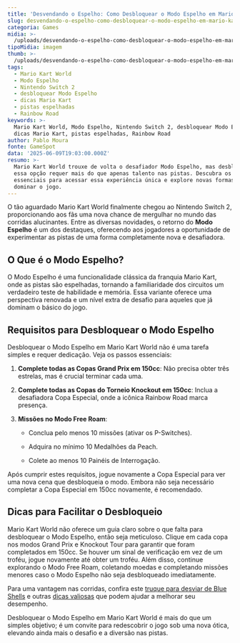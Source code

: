```yaml
---
title: 'Desvendando o Espelho: Como Desbloquear o Modo Espelho em Mario Kart World'
slug: desvendando-o-espelho-como-desbloquear-o-modo-espelho-em-mario-kart-world
categoria: Games
midia: >-
  /uploads/desvendando-o-espelho-como-desbloquear-o-modo-espelho-em-mario-kart-world-thumb.jpg
tipoMidia: imagem
thumb: >-
  /uploads/desvendando-o-espelho-como-desbloquear-o-modo-espelho-em-mario-kart-world-thumb.jpg
tags:
  - Mario Kart World
  - Modo Espelho
  - Nintendo Switch 2
  - desbloquear Modo Espelho
  - dicas Mario Kart
  - pistas espelhadas
  - Rainbow Road
keywords: >-
  Mario Kart World, Modo Espelho, Nintendo Switch 2, desbloquear Modo Espelho,
  dicas Mario Kart, pistas espelhadas, Rainbow Road
author: Pablo Moura
fonte: GameSpot
data: '2025-06-09T19:03:00.000Z'
resumo: >-
  Mario Kart World trouxe de volta o desafiador Modo Espelho, mas desbloquear
  essa opção requer mais do que apenas talento nas pistas. Descubra os passos
  essenciais para acessar essa experiência única e explore novas formas de
  dominar o jogo.
---
```


O tão aguardado Mario Kart World finalmente chegou ao Nintendo Switch 2, proporcionando aos fãs uma nova chance de mergulhar no mundo das corridas alucinantes. Entre as diversas novidades, o retorno do **Modo Espelho** é um dos destaques, oferecendo aos jogadores a oportunidade de experimentar as pistas de uma forma completamente nova e desafiadora.

## O Que é o Modo Espelho?

O Modo Espelho é uma funcionalidade clássica da franquia Mario Kart, onde as pistas são espelhadas, tornando a familiaridade dos circuitos um verdadeiro teste de habilidade e memória. Essa variante oferece uma perspectiva renovada e um nível extra de desafio para aqueles que já dominam o básico do jogo.

## Requisitos para Desbloquear o Modo Espelho

Desbloquear o Modo Espelho em Mario Kart World não é uma tarefa simples e requer dedicação. Veja os passos essenciais:

1. **Complete todas as Copas Grand Prix em 150cc**: Não precisa obter três estrelas, mas é crucial terminar cada uma.

2. **Complete todas as Copas do Torneio Knockout em 150cc**: Inclua a desafiadora Copa Especial, onde a icônica Rainbow Road marca presença.

3. **Missões no Modo Free Roam**:

   - Conclua pelo menos 10 missões (ativar os P-Switches).

   - Adquira no mínimo 10 Medalhões da Peach.

   - Colete ao menos 10 Painéis de Interrogação.

Após cumprir estes requisitos, jogue novamente a Copa Especial para ver uma nova cena que desbloqueia o modo. Embora não seja necessário completar a Copa Especial em 150cc novamente, é recomendado.

## Dicas para Facilitar o Desbloqueio

Mario Kart World não oferece um guia claro sobre o que falta para desbloquear o Modo Espelho, então seja meticuloso. Clique em cada copa nos modos Grand Prix e Knockout Tour para garantir que foram completados em 150cc. Se houver um sinal de verificação em vez de um troféu, jogue novamente até obter um troféu. Além disso, continue explorando o Modo Free Roam, coletando moedas e completando missões menores caso o Modo Espelho não seja desbloqueado imediatamente.

Para uma vantagem nas corridas, confira este [truque para desviar de Blue Shells](https://www.gamespot.com/articles/dodge-blue-shells-in-mario-kart-world-with-this-one-weird-trick/1100-6532191/) e outras [dicas valiosas](https://www.gamespot.com/articles/these-mario-kart-world-tips-could-help-you-win-more-races/1100-6532281/) que podem ajudar a melhorar seu desempenho.

Desbloquear o Modo Espelho em Mario Kart World é mais do que um simples objetivo; é um convite para redescobrir o jogo sob uma nova ótica, elevando ainda mais o desafio e a diversão nas pistas.
